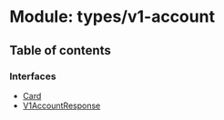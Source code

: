 # Module: types/v1-account

## Table of contents

### Interfaces

- [Card](../interfaces/types_v1_account.Card.md)
- [V1AccountResponse](../interfaces/types_v1_account.V1AccountResponse.md)
